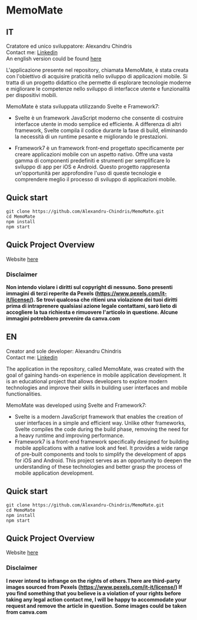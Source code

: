 # MemoMate

## IT
Cratatore ed unico sviluppatore: Alexandru Chindris<br>
Contact me: [Linkedin](https://www.linkedin.com/in/alexandru-chindris-6a8780213?original_referer=)<br>
An english version could be found [here](##EN)<br>

L'applicazione presente nel repository, chiamata MemoMate, è stata creata con l'obiettivo di acquisire praticità nello sviluppo di applicazioni mobile. Si tratta di un progetto didattico che permette di esplorare tecnologie moderne e migliorare le competenze nello sviluppo di interfacce utente e funzionalità per dispositivi mobili.<br>

MemoMate è stata sviluppata utilizzando Svelte e Framework7:<br>

- Svelte è un framework JavaScript moderno che consente di costruire interfacce utente in modo semplice ed efficiente. A differenza di altri framework, Svelte compila il codice durante la fase di build, eliminando la necessità di un runtime pesante e migliorando le prestazioni.<br>

- Framework7 è un framework front-end progettato specificamente per creare applicazioni mobile con un aspetto nativo. Offre una vasta gamma di componenti predefiniti e strumenti per semplificare lo sviluppo di app per iOS e Android.
Questo progetto rappresenta un'opportunità per approfondire l'uso di queste tecnologie e comprendere meglio il processo di sviluppo di applicazioni mobile.

## Quick start
```shell
git clone https://github.com/Alexandru-Chindris/MemoMate.git
cd MemoMate
npm install
npm start
```

## Quick Project Overview
Website [here](https://alexandru-chindris.github.io/MemoMate/)

### Disclaimer 

**Non intendo violare i diritti sul copyright di nessuno. Sono presenti immagini di terzi reperite da Pexels (https://www.pexels.com/it-it/license/). Se trovi qualcosa che ritieni una violazione dei tuoi diritti prima di intraprenere qualsiasi azione legale contattami, sarò lieto di accogliere la tua richiesta e rimuovere l'articolo in questione. Alcune immagini potrebbero prevenire da canva.com**



## EN 
Creator and sole developer: Alexandru Chindris<br>
Contact me: [Linkedin](https://www.linkedin.com/in/alexandru-chindris-6a8780213?original_referer=)<br>

The application in the repository, called MemoMate, was created with the goal of gaining hands-on experience in mobile application development. It is an educational project that allows developers to explore modern technologies and improve their skills in building user interfaces and mobile functionalities.<br>

MemoMate was developed using Svelte and Framework7:<br>

- Svelte is a modern JavaScript framework that enables the creation of user interfaces in a simple and efficient way. Unlike other frameworks, Svelte compiles the code during the build phase, removing the need for a heavy runtime and improving performance.
- Framework7 is a front-end framework specifically designed for building mobile applications with a native look and feel. It provides a wide range of pre-built components and tools to simplify the development of apps for iOS and Android.
This project serves as an opportunity to deepen the understanding of these technologies and better grasp the process of mobile application development.

## Quick start
```shell
git clone https://github.com/Alexandru-Chindris/MemoMate.git
cd MemoMate
npm install
npm start
```

## Quick Project Overview
Website [here](https://alexandru-chindris.github.io/MemoMate/)

### Disclaimer
**I never intend to infrange on the rights of others.There are third-party images sourced from Pexels (https://www.pexels.com/it-it/license/) If you find something that you believe is a violation of your rights before taking any legal action contact me, I will be happy to accommodate your request and remove the article in question. Some images could be taken from canva.com**
